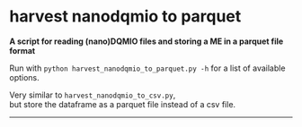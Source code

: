 # harvest nanodqmio to parquet  
  
**A script for reading (nano)DQMIO files and storing a ME in a parquet file format**  

Run with `python harvest_nanodqmio_to_parquet.py -h` for a list of available options.  

Very similar to `harvest_nanodqmio_to_csv.py`,  
but store the dataframe as a parquet file instead of a csv file.  
- - -
  
  
